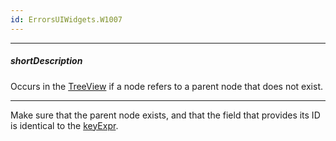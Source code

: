 ```yaml
---
id: ErrorsUIWidgets.W1007
---
```

---
##### shortDescription
Occurs in the [TreeView](/api-reference/10%20UI%20Widgets/dxTreeView/dxTreeView.md '/Documentation/ApiReference/UI_Widgets/dxTreeView/') if a node refers to a parent node that does not exist.

---
Make sure that the parent node exists, and that the field that provides its ID is identical to the [keyExpr](/api-reference/10%20UI%20Widgets/HierarchicalCollectionWidget/1%20Configuration/keyExpr.md '/Documentation/ApiReference/UI_Widgets/dxTreeView/Configuration/#keyExpr').
